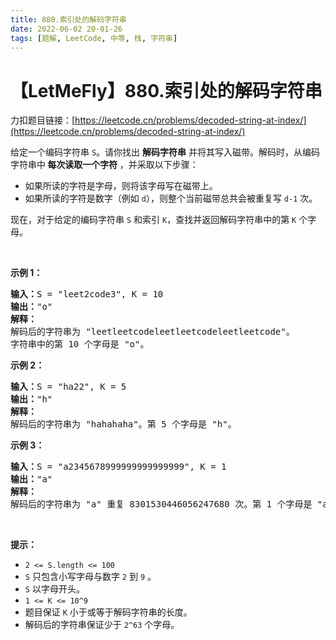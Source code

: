```yaml
---
title: 880.索引处的解码字符串
date: 2022-06-02 20-01-26
tags: [题解, LeetCode, 中等, 栈, 字符串]
---
```


# 【LetMeFly】880.索引处的解码字符串

力扣题目链接：[https://leetcode.cn/problems/decoded-string-at-index/](https://leetcode.cn/problems/decoded-string-at-index/)

<p>给定一个编码字符串 <code>S</code>。请你找出<em> </em><strong>解码字符串</strong> 并将其写入磁带。解码时，从编码字符串中<strong> 每次读取一个字符 </strong>，并采取以下步骤：</p>

<ul>
	<li>如果所读的字符是字母，则将该字母写在磁带上。</li>
	<li>如果所读的字符是数字（例如 <code>d</code>），则整个当前磁带总共会被重复写&nbsp;<code>d-1</code> 次。</li>
</ul>

<p>现在，对于给定的编码字符串 <code>S</code> 和索引 <code>K</code>，查找并返回解码字符串中的第&nbsp;<code>K</code>&nbsp;个字母。</p>

<p>&nbsp;</p>

<p><strong>示例 1：</strong></p>

<pre><strong>输入：</strong>S = &quot;leet2code3&quot;, K = 10
<strong>输出：</strong>&quot;o&quot;
<strong>解释：</strong>
解码后的字符串为 &quot;leetleetcodeleetleetcodeleetleetcode&quot;。
字符串中的第 10 个字母是 &quot;o&quot;。
</pre>

<p><strong>示例 2：</strong></p>

<pre><strong>输入：</strong>S = &quot;ha22&quot;, K = 5
<strong>输出：</strong>&quot;h&quot;
<strong>解释：</strong>
解码后的字符串为 &quot;hahahaha&quot;。第 5 个字母是 &quot;h&quot;。
</pre>

<p><strong>示例 3：</strong></p>

<pre><strong>输入：</strong>S = &quot;a2345678999999999999999&quot;, K = 1
<strong>输出：</strong>&quot;a&quot;
<strong>解释：</strong>
解码后的字符串为 &quot;a&quot; 重复 8301530446056247680 次。第 1 个字母是 &quot;a&quot;。
</pre>

<p>&nbsp;</p>

<p><strong>提示：</strong></p>

<ul>
	<li><code>2 &lt;= S.length &lt;= 100</code></li>
	<li><code>S</code>&nbsp;只包含小写字母与数字 <code>2</code> 到 <code>9</code> 。</li>
	<li><code>S</code>&nbsp;以字母开头。</li>
	<li><code>1 &lt;= K &lt;= 10^9</code></li>
	<li>题目保证 <code>K</code> 小于或等于解码字符串的长度。</li>
	<li>解码后的字符串保证少于&nbsp;<code>2^63</code>&nbsp;个字母。</li>
</ul>


    